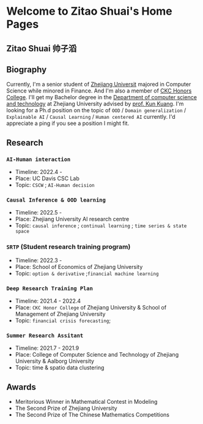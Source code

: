 # Welcome to Zitao Shuai's Home Pages

## Zitao Shuai      帅子滔

## Biography

Currently, I'm a senior student of [Zhejiang Universit](https://www.zju.edu.cn/english/) majored in Computer Science while minored in Finance. And I'm also a member of [CKC Honors College](http://ckc.zju.edu.cn/ckcen/). I'll get my Bachelor degree in the [Department of computer science and technology](http://www.en.cs.zju.edu.cn/) at Zhejiang University advised by [prof. Kun Kuang](https://kunkuang.github.io/). 
I'm looking for a Ph.d position on the topic of `OOD` / `Domain generalization` / `Explainable AI` / `Causal Learning` / `Human centered AI` currently. I'd appreciate a ping if you see a position I might fit.  

## Research

### `AI-Human interaction`

- Timeline: 2022.4 - 
- Place: UC Davis CSC Lab
- Topic: `CSCW` ; `AI-Human decision`

### `Causal Inference & OOD learning`

- Timeline: 2022.5 -
- Place: Zhejiang University AI research centre
- Topic:  `causal inference` ; `continual learning` ; `time series & state space`

### `SRTP` (Student research training program)

- Timeline: 2022.3 -
- Place: School of Economics of Zhejiang University
- Topic: `option & derivative` ;`financial machine learning`

### `Deep Research Training Plan`

- Timeline: 2021.4 - 2022.4
- Place: `CKC Honor College` of Zhejiang University & School of Management of Zhejiang University
- Topic: `financial crisis forecasting`; 

### `Summer Research Assitant`

- Timeline: 2021.7 - 2021.9
- Place: College of Computer Science and Technology of Zhejiang University & Aalborg University
- Topic: time & spatio data clustering

## Awards

- Meritorious Winner in Mathematical Contest in Modeling
- The Second Prize of Zhejiang University
- The Second Prize of The Chinese Mathematics Competitions 

